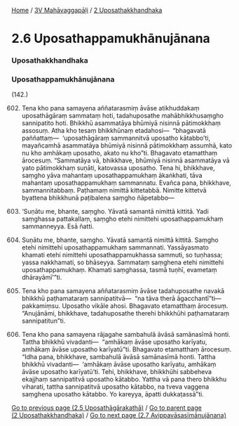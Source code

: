
[Home](/) / [3V Mahāvaggapāḷi](/tipitaka/3V.md) / [2 Uposathakkhandhaka](/tipitaka/3V/2.md)

# 2.6 Uposathappamukhānujānana

### Uposathakkhandhaka

### Uposathappamukhānujānana

(142.)

602. Tena kho pana samayena aññatarasmiṃ āvāse atikhuddakaṃ uposathāgāraṃ sammataṃ hoti, tadahuposathe mahābhikkhusaṃgho sannipatito hoti. Bhikkhū asammatāya bhūmiyā nisinnā pātimokkhaṃ assosuṃ. Atha kho tesaṃ bhikkhūnaṃ etadahosi—  “bhagavatā paññattaṃ—  ‘uposathāgāraṃ sammannitvā uposatho kātabbo’ti, mayañcamhā asammatāya bhūmiyā nisinnā pātimokkhaṃ assumhā, kato nu kho amhākaṃ uposatho, akato nu kho”ti. Bhagavato etamatthaṃ ārocesuṃ. “Sammatāya vā, bhikkhave, bhūmiyā nisinnā asammatāya vā yato pātimokkhaṃ suṇāti, katovassa uposatho. Tena hi, bhikkhave, saṃgho yāva mahantaṃ uposathappamukhaṃ ākaṅkhati, tāva mahantaṃ uposathappamukhaṃ sammannatu. Evañca pana, bhikkhave, sammannitabbaṃ. Paṭhamaṃ nimittā kittetabbā. Nimitte kittetvā byattena bhikkhunā paṭibalena saṃgho ñāpetabbo—

603. ‘Suṇātu me, bhante, saṃgho. Yāvatā samantā nimittā kittitā. Yadi saṃghassa pattakallaṃ, saṃgho etehi nimittehi uposathappamukhaṃ sammanneyya. Esā ñatti.

604. Suṇātu me, bhante, saṃgho. Yāvatā samantā nimittā kittitā. Saṃgho etehi nimittehi uposathappamukhaṃ sammannati. Yassāyasmato khamati etehi nimittehi uposathappamukhassa sammuti, so tuṇhassa; yassa nakkhamati, so bhāseyya. Sammataṃ saṃghena etehi nimittehi uposathappamukhaṃ. Khamati saṃghassa, tasmā tuṇhī, evametaṃ dhārayāmī’”ti.

605. Tena kho pana samayena aññatarasmiṃ āvāse tadahuposathe navakā bhikkhū paṭhamataraṃ sannipatitvā—  “na tāva therā āgacchantī”ti—  pakkamiṃsu. Uposatho vikāle ahosi. Bhagavato etamatthaṃ ārocesuṃ. “Anujānāmi, bhikkhave, tadahuposathe therehi bhikkhūhi paṭhamataraṃ sannipatitun”ti.

606. Tena kho pana samayena rājagahe sambahulā āvāsā samānasīmā honti. Tattha bhikkhū vivadanti—  “amhākaṃ āvāse uposatho karīyatu, amhākaṃ āvāse uposatho karīyatū”ti. Bhagavato etamatthaṃ ārocesuṃ. “Idha pana, bhikkhave, sambahulā āvāsā samānasīmā honti. Tattha bhikkhū vivadanti—  ‘amhākaṃ āvāse uposatho karīyatu, amhākaṃ āvāse uposatho karīyatū’ti. Tehi, bhikkhave, bhikkhūhi sabbeheva ekajjhaṃ sannipatitvā uposatho kātabbo. Yattha vā pana thero bhikkhu viharati, tattha sannipatitvā uposatho kātabbo, na tveva vaggena saṃghena uposatho kātabbo. Yo kareyya, āpatti dukkaṭassā”ti.

[Go to previous page (2.5 Uposathāgārakathā)](/tipitaka/3V/2/2.5.md) / [Go to parent page (2 Uposathakkhandhaka)](/tipitaka/3V/2.md) / [Go to next page (2.7 Avippavāsasīmānujānana)](/tipitaka/3V/2/2.7.md)


